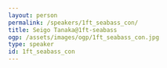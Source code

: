 ```yaml
---
layout: person
permalink: /speakers/1ft_seabass_con/
title: Seigo Tanaka@1ft-seabass
ogp: /assets/images/ogp/1ft_seabass_con.jpg
type: speaker
id: 1ft_seabass_con
---
```

